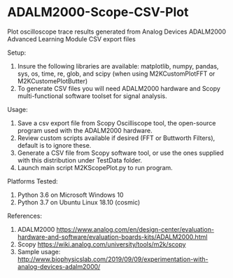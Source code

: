 # ADALM2000-Scope-CSV-Plot
Plot oscilloscope trace results generated from Analog Devices ADALM2000 Advanced Learning Module CSV export files

Setup:
1) Insure the following libraries are available: matplotlib, numpy, pandas, sys, os, time, re, glob, and
                                                scipy (when using M2KCustomPlotFFT or M2KCustomePlotButter)
2) To generate CSV files you will need ADALM2000 hardware and Scopy multi-functional software toolset for signal analysis. 

Usage:
1) Save a csv export file from Scopy Oscilliscope tool, the open-source program used with the ADALM2000 hardware.
2) Review custom scripts available if desired (FFT or Buttworth Filters), default is to ignore these.
3) Generate a CSV file from Scopy software tool, or use the ones supplied with this distribution under TestData folder.
4) Launch main script M2KScopePlot.py to run program.

Platforms Tested:
1) Python 3.6 on Microsoft Windows 10
2) Python 3.7 on Ubuntu Linux 18.10 (cosmic)

References:
1) ADALM2000 https://www.analog.com/en/design-center/evaluation-hardware-and-software/evaluation-boards-kits/ADALM2000.html
2) Scopy https://wiki.analog.com/university/tools/m2k/scopy
3) Sample usage: http://www.biophysicslab.com/2019/09/09/experimentation-with-analog-devices-adalm2000/
